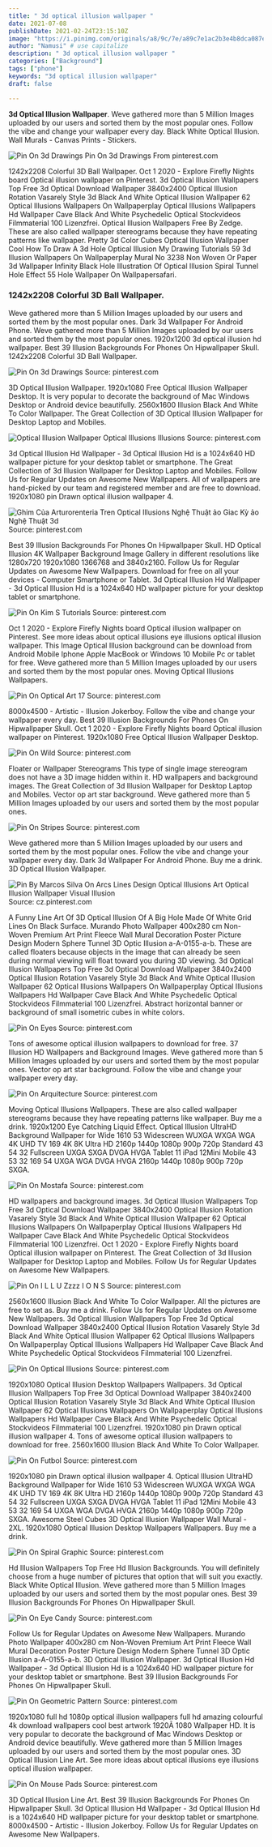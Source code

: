```yaml
---
title: " 3d optical illusion wallpaper "
date: 2021-07-08
publishDate: 2021-02-24T23:15:10Z
image: "https://i.pinimg.com/originals/a8/9c/7e/a89c7e1ac2b3e4b8dca087e1c4c1ba3e.jpg"
author: "Namusi" # use capitalize
description: " 3d optical illusion wallpaper "
categories: ["Background"]
tags: ["phone"]
keywords: "3d optical illusion wallpaper"
draft: false

---
```



**3d Optical Illusion Wallpaper**. Weve gathered more than 5 Million Images uploaded by our users and sorted them by the most popular ones. Follow the vibe and change your wallpaper every day. Black White Optical Illusion. Wall Murals - Canvas Prints - Stickers.

![Pin On 3d Drawings](https://i.pinimg.com/564x/47/15/b8/4715b8f448d81f010d342bd022fb6a4b.jpg "Pin On 3d Drawings")
Pin On 3d Drawings From pinterest.com


1242x2208 Colorful 3D Ball Wallpaper. Oct 1 2020 - Explore Firefly Nights board Optical illusion wallpaper on Pinterest. 3d Optical Illusion Wallpapers Top Free 3d Optical Download Wallpaper 3840x2400 Optical Illusion Rotation Vasarely Style 3d Black And White Optical Illusion Wallpaper 62 Optical Illusions Wallpapers On Wallpaperplay Optical Illusions Wallpapers Hd Wallpaper Cave Black And White Psychedelic Optical Stockvideos Filmmaterial 100 Lizenzfrei. Optical Illusion Wallpapers Free By Zedge. These are also called wallpaper stereograms because they have repeating patterns like wallpaper. Pretty 3d Color Cubes Optical Illusion Wallpaper Cool How To Draw A 3d Hole Optical Illusion My Drawing Tutorials 59 3d Illusion Wallpapers On Wallpaperplay Mural No 3238 Non Woven Or Paper 3d Wallpaper Infinity Black Hole Illustration Of Optical Illusion Spiral Tunnel Hole Effect 55 Hole Wallpaper On Wallpapersafari.

### 1242x2208 Colorful 3D Ball Wallpaper.

Weve gathered more than 5 Million Images uploaded by our users and sorted them by the most popular ones. Dark 3d Wallpaper For Android Phone. Weve gathered more than 5 Million Images uploaded by our users and sorted them by the most popular ones. 1920x1200 3d optical illusion hd wallpaper. Best 39 Illusion Backgrounds For Phones On Hipwallpaper Skull. 1242x2208 Colorful 3D Ball Wallpaper.


![Pin On 3d Drawings](https://i.pinimg.com/564x/47/15/b8/4715b8f448d81f010d342bd022fb6a4b.jpg "Pin On 3d Drawings")
Source: pinterest.com

3D Optical Illusion Wallpaper. 1920x1080 Free Optical Illusion Wallpaper Desktop. It is very popular to decorate the background of Mac Windows Desktop or Android device beautifully. 2560x1600 Illusion Black And White To Color Wallpaper. The Great Collection of 3D Optical Illusion Wallpaper for Desktop Laptop and Mobiles.

![Optical Illusion Wallpaper Optical Illusions Illusions](https://i.pinimg.com/originals/d5/fa/94/d5fa946cfe4b4477c603b473b4c30c13.jpg "Optical Illusion Wallpaper Optical Illusions Illusions")
Source: pinterest.com

3d Optical Illusion Hd Wallpaper - 3d Optical Illusion Hd is a 1024x640 HD wallpaper picture for your desktop tablet or smartphone. The Great Collection of 3d Illusion Wallpaper for Desktop Laptop and Mobiles. Follow Us for Regular Updates on Awesome New Wallpapers. All of wallpapers are hand-picked by our team and registered member and are free to download. 1920x1080 pin Drawn optical illusion wallpaper 4.

![Ghim Của Arturorenteria Tren Optical Illusions Nghệ Thuật ảo Giac Kỳ ảo Nghệ Thuật 3d](https://i.pinimg.com/originals/59/67/c4/5967c4c77b4570cc14b0099a45cb1660.jpg "Ghim Của Arturorenteria Tren Optical Illusions Nghệ Thuật ảo Giac Kỳ ảo Nghệ Thuật 3d")
Source: pinterest.com

Best 39 Illusion Backgrounds For Phones On Hipwallpaper Skull. HD Optical Illusion 4K Wallpaper Background Image Gallery in different resolutions like 1280x720 1920x1080 1366768 and 3840x2160. Follow Us for Regular Updates on Awesome New Wallpapers. Download for free on all your devices - Computer Smartphone or Tablet. 3d Optical Illusion Hd Wallpaper - 3d Optical Illusion Hd is a 1024x640 HD wallpaper picture for your desktop tablet or smartphone.

![Pin On Kim S Tutorials](https://i.pinimg.com/474x/4a/50/13/4a50138b3425912c7d8cf3c48c6d0a40.jpg "Pin On Kim S Tutorials")
Source: pinterest.com

Oct 1 2020 - Explore Firefly Nights board Optical illusion wallpaper on Pinterest. See more ideas about optical illusions eye illusions optical illusion wallpaper. This Image Optical Illusion background can be download from Android Mobile Iphone Apple MacBook or Windows 10 Mobile Pc or tablet for free. Weve gathered more than 5 Million Images uploaded by our users and sorted them by the most popular ones. Moving Optical Illusions Wallpapers.

![Pin On Optical Art 17](https://i.pinimg.com/originals/a5/8c/ce/a58ccecbb000bd4b2ce1eb893d7bc160.png "Pin On Optical Art 17")
Source: pinterest.com

8000x4500 - Artistic - Illusion Jokerboy. Follow the vibe and change your wallpaper every day. Best 39 Illusion Backgrounds For Phones On Hipwallpaper Skull. Oct 1 2020 - Explore Firefly Nights board Optical illusion wallpaper on Pinterest. 1920x1080 Free Optical Illusion Wallpaper Desktop.

![Pin On Wild](https://i.pinimg.com/736x/40/03/14/400314ebfccdd7b03e312f4697b5a389.jpg "Pin On Wild")
Source: pinterest.com

Floater or Wallpaper Stereograms This type of single image stereogram does not have a 3D image hidden within it. HD wallpapers and background images. The Great Collection of 3d Illusion Wallpaper for Desktop Laptop and Mobiles. Vector op art star background. Weve gathered more than 5 Million Images uploaded by our users and sorted them by the most popular ones.

![Pin On Stripes](https://i.pinimg.com/originals/97/68/cf/9768cf55601c09c5ee5cb54cecf3202e.jpg "Pin On Stripes")
Source: pinterest.com

Weve gathered more than 5 Million Images uploaded by our users and sorted them by the most popular ones. Follow the vibe and change your wallpaper every day. Dark 3d Wallpaper For Android Phone. Buy me a drink. 3D Optical Illusion Wallpaper.

![Pin By Marcos Silva On Arcs Lines Design Optical Illusions Art Optical Illusion Wallpaper Visual Illusion](https://i.pinimg.com/originals/3f/17/49/3f1749cf58aa8bd1d8d6f9ab295b4f7d.jpg "Pin By Marcos Silva On Arcs Lines Design Optical Illusions Art Optical Illusion Wallpaper Visual Illusion")
Source: cz.pinterest.com

A Funny Line Art Of 3D Optical Illusion Of A Big Hole Made Of White Grid Lines On Black Surface. Murando Photo Wallpaper 400x280 cm Non-Woven Premium Art Print Fleece Wall Mural Decoration Poster Picture Design Modern Sphere Tunnel 3D Optic Illusion a-A-0155-a-b. These are called floaters because objects in the image that can already be seen during normal viewing will float toward you during 3D viewing. 3d Optical Illusion Wallpapers Top Free 3d Optical Download Wallpaper 3840x2400 Optical Illusion Rotation Vasarely Style 3d Black And White Optical Illusion Wallpaper 62 Optical Illusions Wallpapers On Wallpaperplay Optical Illusions Wallpapers Hd Wallpaper Cave Black And White Psychedelic Optical Stockvideos Filmmaterial 100 Lizenzfrei. Abstract horizontal banner or background of small isometric cubes in white colors.

![Pin On Eyes](https://i.pinimg.com/originals/84/1e/33/841e337eff912ac7b97e8c157dee88c0.png "Pin On Eyes")
Source: pinterest.com

Tons of awesome optical illusion wallpapers to download for free. 37 Illusion HD Wallpapers and Background Images. Weve gathered more than 5 Million Images uploaded by our users and sorted them by the most popular ones. Vector op art star background. Follow the vibe and change your wallpaper every day.

![Pin On Arquitecture](https://i.pinimg.com/originals/25/68/02/256802cd39be56e7e4416c2a15146dbf.jpg "Pin On Arquitecture")
Source: pinterest.com

Moving Optical Illusions Wallpapers. These are also called wallpaper stereograms because they have repeating patterns like wallpaper. Buy me a drink. 1920x1200 Eye Catching Liquid Effect. Optical Illusion UltraHD Background Wallpaper for Wide 1610 53 Widescreen WUXGA WXGA WGA 4K UHD TV 169 4K 8K Ultra HD 2160p 1440p 1080p 900p 720p Standard 43 54 32 Fullscreen UXGA SXGA DVGA HVGA Tablet 11 iPad 12Mini Mobile 43 53 32 169 54 UXGA WGA DVGA HVGA 2160p 1440p 1080p 900p 720p SXGA.

![Pin On Mostafa](https://i.pinimg.com/originals/47/69/86/476986589ea71bc019ceab1574ea44f7.jpg "Pin On Mostafa")
Source: pinterest.com

HD wallpapers and background images. 3d Optical Illusion Wallpapers Top Free 3d Optical Download Wallpaper 3840x2400 Optical Illusion Rotation Vasarely Style 3d Black And White Optical Illusion Wallpaper 62 Optical Illusions Wallpapers On Wallpaperplay Optical Illusions Wallpapers Hd Wallpaper Cave Black And White Psychedelic Optical Stockvideos Filmmaterial 100 Lizenzfrei. Oct 1 2020 - Explore Firefly Nights board Optical illusion wallpaper on Pinterest. The Great Collection of 3d Illusion Wallpaper for Desktop Laptop and Mobiles. Follow Us for Regular Updates on Awesome New Wallpapers.

![Pin On I L L U Zzzz I O N S](https://i.pinimg.com/originals/1b/e8/aa/1be8aa3ea4467b47dc2fbfaa55958f59.jpg "Pin On I L L U Zzzz I O N S")
Source: pinterest.com

2560x1600 Illusion Black And White To Color Wallpaper. All the pictures are free to set as. Buy me a drink. Follow Us for Regular Updates on Awesome New Wallpapers. 3d Optical Illusion Wallpapers Top Free 3d Optical Download Wallpaper 3840x2400 Optical Illusion Rotation Vasarely Style 3d Black And White Optical Illusion Wallpaper 62 Optical Illusions Wallpapers On Wallpaperplay Optical Illusions Wallpapers Hd Wallpaper Cave Black And White Psychedelic Optical Stockvideos Filmmaterial 100 Lizenzfrei.

![Pin On Optical Illusions](https://i.pinimg.com/originals/2b/75/2d/2b752d440e7c3af34648a06c40b4263b.jpg "Pin On Optical Illusions")
Source: pinterest.com

1920x1080 Optical Illusion Desktop Wallpapers Wallpapers. 3d Optical Illusion Wallpapers Top Free 3d Optical Download Wallpaper 3840x2400 Optical Illusion Rotation Vasarely Style 3d Black And White Optical Illusion Wallpaper 62 Optical Illusions Wallpapers On Wallpaperplay Optical Illusions Wallpapers Hd Wallpaper Cave Black And White Psychedelic Optical Stockvideos Filmmaterial 100 Lizenzfrei. 1920x1080 pin Drawn optical illusion wallpaper 4. Tons of awesome optical illusion wallpapers to download for free. 2560x1600 Illusion Black And White To Color Wallpaper.

![Pin On Futbol](https://i.pinimg.com/originals/13/19/03/13190325e522f60fb6c47ec85647eb8b.jpg "Pin On Futbol")
Source: pinterest.com

1920x1080 pin Drawn optical illusion wallpaper 4. Optical Illusion UltraHD Background Wallpaper for Wide 1610 53 Widescreen WUXGA WXGA WGA 4K UHD TV 169 4K 8K Ultra HD 2160p 1440p 1080p 900p 720p Standard 43 54 32 Fullscreen UXGA SXGA DVGA HVGA Tablet 11 iPad 12Mini Mobile 43 53 32 169 54 UXGA WGA DVGA HVGA 2160p 1440p 1080p 900p 720p SXGA. Awesome Steel Cubes 3D Optical Illusion Wallpaper Wall Mural - 2XL. 1920x1080 Optical Illusion Desktop Wallpapers Wallpapers. Buy me a drink.

![Pin On Spiral Graphic](https://i.pinimg.com/564x/85/6b/49/856b49a4e077fb3056995db22fdc773c.jpg "Pin On Spiral Graphic")
Source: pinterest.com

Hd Illusion Wallpapers Top Free Hd Illusion Backgrounds. You will definitely choose from a huge number of pictures that option that will suit you exactly. Black White Optical Illusion. Weve gathered more than 5 Million Images uploaded by our users and sorted them by the most popular ones. Best 39 Illusion Backgrounds For Phones On Hipwallpaper Skull.

![Pin On Eye Candy](https://i.pinimg.com/originals/a6/74/53/a6745324326153b7450dafdab30d7f55.jpg "Pin On Eye Candy")
Source: pinterest.com

Follow Us for Regular Updates on Awesome New Wallpapers. Murando Photo Wallpaper 400x280 cm Non-Woven Premium Art Print Fleece Wall Mural Decoration Poster Picture Design Modern Sphere Tunnel 3D Optic Illusion a-A-0155-a-b. 3D Optical Illusion Wallpaper. 3d Optical Illusion Hd Wallpaper - 3d Optical Illusion Hd is a 1024x640 HD wallpaper picture for your desktop tablet or smartphone. Best 39 Illusion Backgrounds For Phones On Hipwallpaper Skull.

![Pin On Geometric Pattern](https://i.pinimg.com/736x/83/2e/89/832e894c72398eaf789803529949e1d8.jpg "Pin On Geometric Pattern")
Source: pinterest.com

1920x1080 full hd 1080p optical illusion wallpapers full hd amazing colourful 4k download wallpapers cool best artwork 1920Ã 1080 Wallpaper HD. It is very popular to decorate the background of Mac Windows Desktop or Android device beautifully. Weve gathered more than 5 Million Images uploaded by our users and sorted them by the most popular ones. 3D Optical Illusion Line Art. See more ideas about optical illusions eye illusions optical illusion wallpaper.

![Pin On Mouse Pads](https://i.pinimg.com/originals/a8/9c/7e/a89c7e1ac2b3e4b8dca087e1c4c1ba3e.jpg "Pin On Mouse Pads")
Source: pinterest.com

3D Optical Illusion Line Art. Best 39 Illusion Backgrounds For Phones On Hipwallpaper Skull. 3d Optical Illusion Hd Wallpaper - 3d Optical Illusion Hd is a 1024x640 HD wallpaper picture for your desktop tablet or smartphone. 8000x4500 - Artistic - Illusion Jokerboy. Follow Us for Regular Updates on Awesome New Wallpapers.

